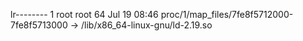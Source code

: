 lr-------- 1 root root 64 Jul 19 08:46 proc/1/map_files/7fe8f5712000-7fe8f5713000 -> /lib/x86_64-linux-gnu/ld-2.19.so
